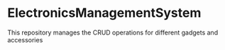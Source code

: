 # ElectronicsManagementSystem
This repository manages the CRUD operations for different gadgets and accessories
